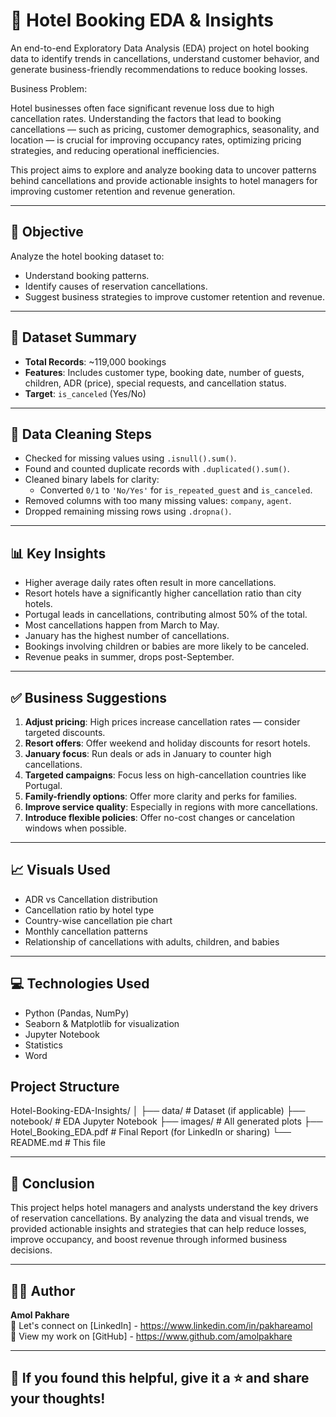 # 🏨 Hotel Booking EDA & Insights

An end-to-end Exploratory Data Analysis (EDA) project on hotel booking data to identify trends in cancellations, understand customer behavior, and generate business-friendly recommendations to reduce booking losses.

Business Problem:

Hotel businesses often face significant revenue loss due to high cancellation rates. Understanding the factors that lead to booking cancellations — such as pricing, customer demographics, seasonality, and location — is crucial for improving occupancy rates, optimizing pricing strategies, and reducing operational inefficiencies.

This project aims to explore and analyze booking data to uncover patterns behind cancellations and provide actionable insights to hotel managers for improving customer retention and revenue generation.

---

## 🎯 Objective

Analyze the hotel booking dataset to:
- Understand booking patterns.
- Identify causes of reservation cancellations.
- Suggest business strategies to improve customer retention and revenue.

---

## 📁 Dataset Summary

- **Total Records**: ~119,000 bookings
- **Features**: Includes customer type, booking date, number of guests, children, ADR (price), special requests, and cancellation status.
- **Target**: `is_canceled` (Yes/No)

---

## 🧹 Data Cleaning Steps

- Checked for missing values using `.isnull().sum()`.
- Found and counted duplicate records with `.duplicated().sum()`.
- Cleaned binary labels for clarity:
  - Converted `0/1` to `'No/Yes'` for `is_repeated_guest` and `is_canceled`.
- Removed columns with too many missing values: `company`, `agent`.
- Dropped remaining missing rows using `.dropna()`.

---

## 📊 Key Insights

- Higher average daily rates often result in more cancellations.
- Resort hotels have a significantly higher cancellation ratio than city hotels.
- Portugal leads in cancellations, contributing almost 50% of the total.
- Most cancellations happen from March to May.
- January has the highest number of cancellations.
- Bookings involving children or babies are more likely to be canceled.
- Revenue peaks in summer, drops post-September.

---

## ✅ Business Suggestions

1. **Adjust pricing**: High prices increase cancellation rates — consider targeted discounts.
2. **Resort offers**: Offer weekend and holiday discounts for resort hotels.
3. **January focus**: Run deals or ads in January to counter high cancellations.
4. **Targeted campaigns**: Focus less on high-cancellation countries like Portugal.
5. **Family-friendly options**: Offer more clarity and perks for families.
6. **Improve service quality**: Especially in regions with more cancellations.
7. **Introduce flexible policies**: Offer no-cost changes or cancelation windows when possible.

---

## 📈 Visuals Used

- ADR vs Cancellation distribution
- Cancellation ratio by hotel type
- Country-wise cancellation pie chart
- Monthly cancellation patterns
- Relationship of cancellations with adults, children, and babies

---

## 💻 Technologies Used

- Python (Pandas, NumPy)
- Seaborn & Matplotlib for visualization
- Jupyter Notebook
- Statistics
- Word

## Project Structure

Hotel-Booking-EDA-Insights/
│
├── data/ # Dataset (if applicable)
├── notebook/ # EDA Jupyter Notebook
├── images/ # All generated plots
├── Hotel_Booking_EDA.pdf # Final Report (for LinkedIn or sharing)
└── README.md # This file


---

## 📌 Conclusion

This project helps hotel managers and analysts understand the key drivers of reservation cancellations. By analyzing the data and visual trends, we provided actionable insights and strategies that can help reduce losses, improve occupancy, and boost revenue through informed business decisions.

---

## 🙋‍♂️ Author

**Amol Pakhare**  
📧 Let's connect on [LinkedIn] - https://www.linkedin.com/in/pakhareamol  
📁 View my work on [GitHub] - https://www.github.com/amolpakhare

---

## 🌟 If you found this helpful, give it a ⭐ and share your thoughts!

